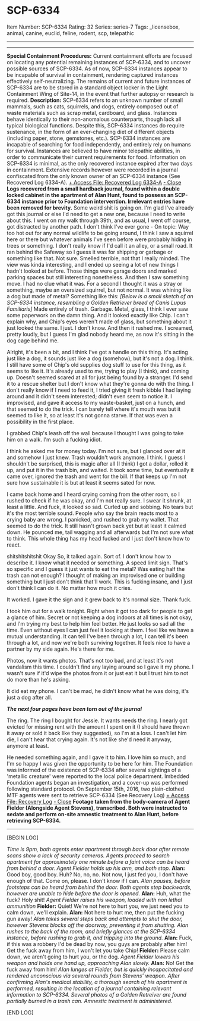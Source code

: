 # SCP-6334
Item Number: SCP-6334
Rating: 32
Series: series-7
Tags: _licensebox, animal, canine, euclid, feline, rodent, scp, telepathic

---

* * *
  
**Special Containment Procedures:** Current containment efforts are focused on locating any potential remaining instances of SCP-6334, and to uncover possible sources of SCP-6334. As of now, SCP-6334 instances appear to be incapable of survival in containment, rendering captured instances effectively self-neutralizing. The remains of current and future instances of SCP-6334 are to be stored in a standard object locker in the Light Containment Wing of Site-14, in the event that further autopsy or research is required.
**Description:** SCP-6334 refers to an unknown number of small mammals, such as cats, squirrels, and dogs, entirely composed out of waste materials such as scrap metal, cardboard, and glass. Instances behave identically to their non-anomalous counterparts, though lack all typical biological functions. Despite this, SCP-6334 instances do require sustenance, in the form of an ever-changing diet of different objects (including paper, stone, gemstones, etc.). SCP-6334 instances are incapable of searching for food independently, and entirely rely on humans for survival. Instances are believed to have minor telepathic abilities, in order to communicate their current requirements for food.
Information on SCP-6334 is minimal, as the only recovered instance expired after two days in containment. Extensive records however were recorded in a journal confiscated from the only known owner of an SCP-6334 instance (See Recovered Log 6334-A).
[\+ Access File: Recovered Log 6334-A](javascript:;)
[\- Close](javascript:;)
**Logs recovered from a small hardback journal, found within a double locked cabinet in the apartment of Alan Hunt, found to possess an SCP-6334 instance prior to Foundation intervention. Irrelevant entries have been removed for brevity.**
Some weird shit is going on. I'm glad I've already got this journal or else I'd need to get a new one, because I need to write about this.
I went on my walk through 39th, and as usual, I went off course, got distracted by another path. I don't think I've ever gone -
On topic: Way too hot out for any normal wildlife to be going around, I think I saw a squirrel here or there but whatever animals I've seen before were probably hiding in trees or something. I don't really know if I'd call it an alley, or a small road. It ran behind the Safeway so I guess it was for shipping or garbage or something like that. Not sure.
Smelled terrible, not that I really minded. The view was kinda interesting, and I ended up seeing a lot of new things I hadn't looked at before. Those things were garage doors and marked parking spaces but still interesting nonetheless.
And then I saw something move. I had no clue what it was. For a second I thought it was a stray or something, maybe an oversized squirrel, but not normal. It was whining like a dog but made of metal? Something like this:
_[Below is a small sketch of an SCP-6334 instance, resembling a Golden Retriever breed of Canis Lupus Familiaris]_
Made entirely of trash. Garbage. Metal, glass, I think I ever saw some paperwork on the damn thing. And it looked exactly like Chip. I can't explain why, and Chip's eyes weren't made of glass, but something about it just looked the same. I just. I don't know.
And then it rushed me. I screamed, pretty loudly, but I guess I'm glad nobody heard me, as now it's sitting in the dog cage behind me.
  

Alright, it's been a bit, and I think I've got a handle on this thing. It's acting just like a dog, it sounds just like a dog (somehow), but it's not a dog. I think. I still have some of Chip's old supplies dog stuff to use for this thing, as it seems to like it. It's already used to me, trying to play (I think), and coming up. Doesn't seemed scared at all for just being found by a stranger. I'd send it to a rescue shelter but I don't know what they're gonna do with the thing.
I don't really know if I need to feed it, I tried giving it fresh kibble I had laying around and it didn't seem interested; didn't even seem to notice it. I improvised, and gave it access to my waste-basket, just on a hunch, and that seemed to do the trick. I can barely tell where it's mouth was but it seemed to like it, so at least it's not gonna starve.
If that was even a possibility in the first place.
  

I grabbed Chip's leash off the wall because I thought I was going to take him on a walk.
I'm such a fucking idiot.
  

I think he asked me for money today.
I'm not sure, but I glanced over at it and somehow I just knew. Trash wouldn't work anymore. I think. I guess I shouldn't be surprised, this is magic after all (I think)
I got a dollar, rolled it up, and put it in the trash bin, and waited. It took some time, but eventually it came over, ignored the trash and went for the bill. If that keeps up I'm not sure how sustainable it is but at least it seems sated for now.
  

I came back home and I heard crying coming from the other room, so I rushed to check if he was okay, and I'm not really sure. I swear it shrunk, at least a little. And fuck, it looked so sad. Curled up and sobbing. No tears but it's the most terrible sound. People who say the brain reacts most to a crying baby are wrong.
I panicked, and rushed to grab my wallet. That seemed to do the trick. It still hasn't grown back yet but at least it calmed down. He pounced me, tail wagging and all afterwards but I'm not sure what to think. This whole thing has my head fucked and I just don't know how to react.
  

shitshitshitshit
Okay
So, it talked again. Sort of. I don't know how to describe it. I know what it needed or something.
A speed limit sign. That's so specific and I guess it just wants to eat the metal? Was eating half the trash can not enough? I thought of making an improvised one or building something but I just don't think that'll work. This is fucking insane, and I just don't think I can do it. No matter how much it cries.
  

It worked. I gave it the sign and it grew back to it's normal size. Thank fuck.
  

I took him out for a walk tonight. Right when it got too dark for people to get a glance of him. Secret or not keeping a dog indoors at all times is not okay, and I'm trying my best to help him feel better. He just looks so sad all the time. Even without eyes I can just feel it looking at them. I feel like we have a mutual understanding. It can tell I've been through a lot, I can tell it's been through a lot, and now we're both surviving together. It feels nice to have a partner by my side again. He's there for me.
  

Photos, now it wants photos. That's not too bad, and at least it's not vandalism this time. I couldn't find any laying around so I gave it my phone. I wasn't sure if it'd wipe the photos from it or just eat it but I trust him to not do more than he's asking.
  

It did eat my phone. I can't be mad, he didn't know what he was doing, it's just a dog after all.
  

**_The next four pages have been torn out of the journal_**
  

The ring. The ring I bought for Jessie. It wants needs the ring. I nearly got evicted for missing rent with the amount I spent on it (I should have thrown it away or sold it back like they suggested), so I'm at a loss. I can't let him die, I can't hear that crying again.
It's not like she'd need it anyway, anymore at least.
  

He needed something again, and I gave it to him. I love him so much, and I'm so happy I was given the opportunity to be here for him.
The Foundation was informed of the existence of SCP-6334 after several sightings of a 'metallic creature' were reported to the local police department. Imbedded Foundation agents began an investigation, and a cover-up was performed following standard protocol. On September 15th, 2016, two plain-clothed MTF agents were sent to retrieve SCP-6334 (See Recovery Log)
[\+ Access File: Recovery Log](javascript:;)
[\- Close](javascript:;)
**Footage taken from the body-camera of Agent Fielder (Alongside Agent Stevens), transcribed. Both were instructed to sedate and perform on-site amnestic treatment to Alan Hunt, before retrieving SCP-6334.**  

* * *
[BEGIN LOG]  
  
_Time is 9pm, both agents enter apartment through back door after remote scans show a lack of security cameras. Agents proceed to search apartment for approximately one minute before a faint voice can be heard from behind a door. Agent Fielder holds up his arm, and both stop._
**Alan:** Good boy, good boy. Huh? No, no, no. Not now, I just fed you, I don't have enough of that. Come on, please. I don't know if I can.
_Alan pauses, before footsteps can be heard from behind the door. Both agents step backwards, however are unable to hide before the door is opened._
**Alan:** Huh, what the fuck? Holy shit!
_Agent Fielder raises his weapon, loaded with non lethal ammunition_
**Fielder:** Quiet! We're not here to hurt you, we just need you to calm down, we'll explain.
**Alan:** Not here to hurt me, then put the fucking gun away!
_Alan takes several steps back and attempts to shut the door, however Stevens blocks off the doorway, preventing it from shutting. Alan rushes to the back of the room, and briefly glances at the SCP-6334 instance, before rushing to grab it, and tripping into the ground._
**Alan:** Fuck, if this was a robbery I'd be dead by now, you guys are probably after him! Get the fuck away from him, I won't let you take Chip!
**Fielder:** Please calm down, we aren't going to hurt you, or the dog.
_Agent Fielder lowers his weapon and holds one hand up, approaching Alan slowly._
**Alan:** No! Get the fuck away from him!
_Alan lunges at Fielder, but is quickly incapacitated and rendered unconscious via several rounds from Stevens' weapon. After confirming Alan's medical stability, a thorough search of his apartment is performed, resulting in the location of a journal containing relevant information to SCP-6334. Several photos of a Golden Retreiver are found partially burned in a trash can. Amnestic treatment is administered._  
  
[END LOG]  

  